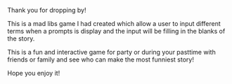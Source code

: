 Thank you for dropping by! 

This is a mad libs game I had created which allow a user to input different 
terms when a prompts is display and the input will be filling in the blanks of the story. 

This is a fun and interactive game for party or during your pasttime with friends or family and 
see who can make the most funniest story!

Hope you enjoy it! 
